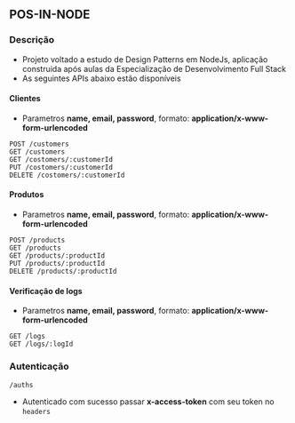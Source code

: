 ## POS-IN-NODE

### Descrição

- Projeto voltado a estudo de Design Patterns em NodeJs, aplicação construida após aulas da Especialização de Desenvolvimento Full Stack
- As seguintes APIs abaixo estão disponíveis

#### Clientes
- Parametros **name, email, password**, formato: **application/x-www-form-urlencoded**
```
POST /customers
GET /customers
GET /costomers/:customerId
PUT /costomers/:customerId
DELETE /costomers/:customerId
```

#### Produtos
- Parametros **name, email, password**, formato: **application/x-www-form-urlencoded**
```
POST /products
GET /products
GET /products/:productId
PUT /products/:productId
DELETE /products/:productId
```

#### Verificação de logs
- Parametros **name, email, password**, formato: **application/x-www-form-urlencoded**

```
GET /logs
GET /logs/:logId
```

### Autenticação

```POST
/auths
```

- Autenticado com sucesso passar **x-access-token** com seu token no `headers`